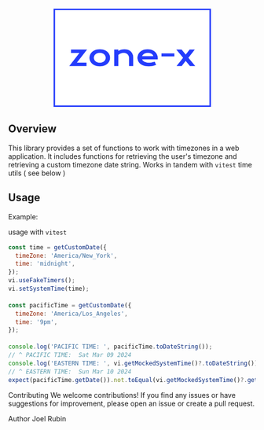 <p align="center">
  <picture>
    <img src="https://github.com/joelsrubin/zone-x/blob/main/assets/logo.png?raw=true" alt="Zone-X Logo" height="200" />
  </picture>
</p>

## Overview

This library provides a set of functions to work with timezones in a web application. It includes functions for retrieving the user's timezone and retrieving a custom timezone date string. Works in tandem with `vitest` time utils ( see below )

## Usage

Example:

usage with `vitest`

```javascript
const time = getCustomDate({
  timeZone: 'America/New_York',
  time: 'midnight',
});
vi.useFakeTimers();
vi.setSystemTime(time);

const pacificTime = getCustomDate({
  timeZone: 'America/Los_Angeles',
  time: '9pm',
});

console.log('PACIFIC TIME: ', pacificTime.toDateString());
// ^ PACIFIC TIME:  Sat Mar 09 2024
console.log('EASTERN TIME: ', vi.getMockedSystemTime()?.toDateString());
// ^ EASTERN TIME:  Sun Mar 10 2024
expect(pacificTime.getDate()).not.toEqual(vi.getMockedSystemTime()?.getDate());
```

Contributing
We welcome contributions! If you find any issues or have suggestions for improvement, please open an issue or create a pull request.

Author
Joel Rubin
